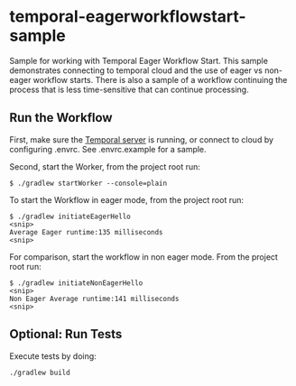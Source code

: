 # temporal-eagerworkflowstart-sample
Sample for working with Temporal Eager Workflow Start.
This sample demonstrates connecting to temporal cloud and the use of eager vs non-eager workflow starts.
There is also a sample of a workflow continuing the process that is less time-sensitive that can continue processing.




## Run the Workflow
First, make sure the [Temporal server](https://docs.temporal.io/docs/server/quick-install) is running, or connect to cloud by configuring .envrc. See .envrc.example for a sample.


Second, start the Worker, from the project root run:
```
$ ./gradlew startWorker --console=plain
```

To start the Workflow in eager mode, from the project root run:

```
$ ./gradlew initiateEagerHello
<snip>
Average Eager runtime:135 milliseconds
<snip>
```

For comparison, start the workflow in non eager mode. From the project root run:
```
$ ./gradlew initiateNonEagerHello
<snip>
Non Eager Average runtime:141 milliseconds
<snip>
```



## Optional: Run Tests
Execute tests by doing:
```
./gradlew build
```